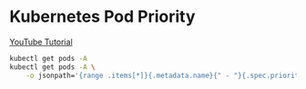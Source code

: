 # Kubernetes Pod Priority 

[YouTube Tutorial](https://youtu.be/sR_Zmvme3-0)

```bash
kubectl get pods -A
kubectl get pods -A \
    -o jsonpath='{range .items[*]}{.metadata.name}{" - "}{.spec.priorityClassName}{"\n"}{end}'
```

